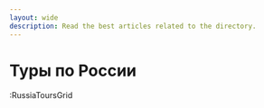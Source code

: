 ```yaml
---
layout: wide
description: Read the best articles related to the directory.
---
```


# Туры по России

:RussiaToursGrid
